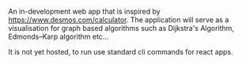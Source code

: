 An in-development web app that is inspired by https://www.desmos.com/calculator. The application will serve as a visualisation for graph based algorithms such as Dijkstra's Algorithm, Edmonds–Karp algorithm etc...

It is not yet hosted, to run use standard cli commands for react apps.
